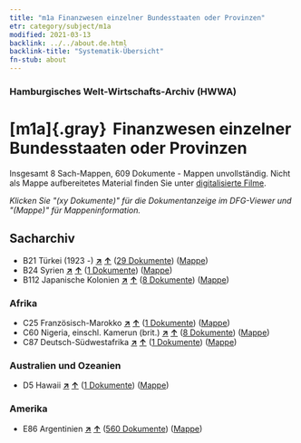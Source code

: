 ```yaml
---
title: "m1a Finanzwesen einzelner Bundesstaaten oder Provinzen"
etr: category/subject/m1a
modified: 2021-03-13
backlink: ../../about.de.html
backlink-title: "Systematik-Übersicht"
fn-stub: about
---
```


### Hamburgisches Welt-Wirtschafts-Archiv (HWWA)
# [m1a]{.gray}&#8201; Finanzwesen einzelner Bundesstaaten oder Provinzen&#160; 




Insgesamt 8 Sach-Mappen, 609 Dokumente - Mappen unvollständig.
Nicht als Mappe aufbereitetes Material finden Sie unter [digitalisierte Filme](/film/h1_sh).

_Klicken Sie "(xy Dokumente)" für die Dokumentanzeige im DFG-Viewer und "(Mappe)" für Mappeninformation._

## Sacharchiv



- B21 Türkei (1923 -) [**&nearr;**](../../../geo/i/141111/about.de.html "Türkei (1923 -) (alle Mappen)") [**&uarr;**](../../../geo/about.de.html#B21 "Ländersystematik") (<a href="https://pm20.zbw.eu/dfgview/sh/141111,144843" title="über: Türkei (1923 -) : Finanzwesen einzelner Bundesstaaten oder Provinzen" target="_blank">29 Dokumente</a>) ([Mappe](../../../../folder/sh/1411xx/141111/1448xx/144843/about.de.html))
- B24 Syrien [**&nearr;**](../../../geo/i/141114/about.de.html "Syrien (alle Mappen)") [**&uarr;**](../../../geo/about.de.html#B24 "Ländersystematik") (<a href="https://pm20.zbw.eu/dfgview/sh/141114,144843" title="über: Syrien : Finanzwesen einzelner Bundesstaaten oder Provinzen" target="_blank">1 Dokumente</a>) ([Mappe](../../../../folder/sh/1411xx/141114/1448xx/144843/about.de.html))
- B112 Japanische Kolonien [**&nearr;**](../../../geo/i/141273/about.de.html "Japanische Kolonien (alle Mappen)") [**&uarr;**](../../../geo/about.de.html#B112 "Ländersystematik") (<a href="https://pm20.zbw.eu/dfgview/sh/141273,144843" title="über: Japanische Kolonien : Finanzwesen einzelner Bundesstaaten oder Provinzen" target="_blank">8 Dokumente</a>) ([Mappe](../../../../folder/sh/1412xx/141273/1448xx/144843/about.de.html))

### Afrika

- C25 Französisch-Marokko [**&nearr;**](../../../geo/i/141358/about.de.html "Französisch-Marokko (alle Mappen)") [**&uarr;**](../../../geo/about.de.html#C25 "Ländersystematik") (<a href="https://pm20.zbw.eu/dfgview/sh/141358,144843" title="über: Französisch-Marokko : Finanzwesen einzelner Bundesstaaten oder Provinzen" target="_blank">1 Dokumente</a>) ([Mappe](../../../../folder/sh/1413xx/141358/1448xx/144843/about.de.html))
- C60 Nigeria, einschl. Kamerun (brit.) [**&nearr;**](../../../geo/i/141409/about.de.html "Nigeria, einschl. Kamerun (brit.) (alle Mappen)") [**&uarr;**](../../../geo/about.de.html#C60 "Ländersystematik") (<a href="https://pm20.zbw.eu/dfgview/sh/141409,144843" title="über: Nigeria, einschl. Kamerun (brit.) : Finanzwesen einzelner Bundesstaaten oder Provinzen" target="_blank">8 Dokumente</a>) ([Mappe](../../../../folder/sh/1414xx/141409/1448xx/144843/about.de.html))
- C87 Deutsch-Südwestafrika [**&nearr;**](../../../geo/i/141450/about.de.html "Deutsch-Südwestafrika (alle Mappen)") [**&uarr;**](../../../geo/about.de.html#C87 "Ländersystematik") (<a href="https://pm20.zbw.eu/dfgview/sh/141450,144843" title="über: Deutsch-Südwestafrika : Finanzwesen einzelner Bundesstaaten oder Provinzen" target="_blank">1 Dokumente</a>) ([Mappe](../../../../folder/sh/1414xx/141450/1448xx/144843/about.de.html))

### Australien und Ozeanien

- D5 Hawaii [**&nearr;**](../../../geo/i/141595/about.de.html "Hawaii (alle Mappen)") [**&uarr;**](../../../geo/about.de.html#D5 "Ländersystematik") (<a href="https://pm20.zbw.eu/dfgview/sh/141595,144843" title="über: Hawaii : Finanzwesen einzelner Bundesstaaten oder Provinzen" target="_blank">1 Dokumente</a>) ([Mappe](../../../../folder/sh/1415xx/141595/1448xx/144843/about.de.html))

### Amerika

- E86 Argentinien [**&nearr;**](../../../geo/i/141692/about.de.html "Argentinien (alle Mappen)") [**&uarr;**](../../../geo/about.de.html#E86 "Ländersystematik") (<a href="https://pm20.zbw.eu/dfgview/sh/141692,144843" title="über: Argentinien : Finanzwesen einzelner Bundesstaaten oder Provinzen" target="_blank">560 Dokumente</a>) ([Mappe](../../../../folder/sh/1416xx/141692/1448xx/144843/about.de.html))


